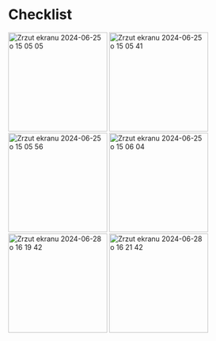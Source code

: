 # Checklist
<img width="200" alt="Zrzut ekranu 2024-06-25 o 15 05 05" src="https://github.com/Jey0204/Checklist/assets/130754053/98995c5f-1b5b-4112-b589-155dcf0d12fd">

<img width="200" alt="Zrzut ekranu 2024-06-25 o 15 05 41" src="https://github.com/Jey0204/Checklist/assets/130754053/11e50ce9-71cb-4e27-b3a9-a32c0c5a99b8">

<img width="200" alt="Zrzut ekranu 2024-06-25 o 15 05 56" src="https://github.com/Jey0204/Checklist/assets/130754053/0921e3af-1b19-4f0c-8388-e24abdf7cd31">

<img width="200" alt="Zrzut ekranu 2024-06-25 o 15 06 04" src="https://github.com/Jey0204/Checklist/assets/130754053/3330ea22-a2fd-41d3-8bf7-67539a492f2b">

<img width="200" alt="Zrzut ekranu 2024-06-28 o 16 19 42" src="https://github.com/Jey0204/Checklist/assets/130754053/3be72ef0-8522-4642-890c-a108af1707d0">

<img width="200" alt="Zrzut ekranu 2024-06-28 o 16 21 42" src="https://github.com/Jey0204/Checklist/assets/130754053/5354043b-4a00-4efa-b22b-0778287e3dd5">

